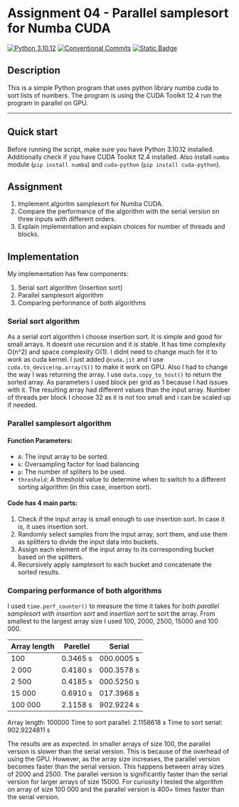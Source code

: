 # Assignment 04 - Parallel samplesort for Numba CUDA

[![Python 3.10.12](https://img.shields.io/badge/python-3.10.12-purple.svg)](https://www.python.org/downloads/release/python-31012/)
[![Conventional Commits](https://img.shields.io/badge/Conventional%20Commits-1.0.0-purple.svg)](https://conventionalcommits.org)
[![Static Badge](https://img.shields.io/badge/CUDA_Toolkit-12.4-purple)](https://developer.nvidia.com/cuda-downloads?target_os=Windows&target_arch=x86_64&target_version=10&target_type=exe_local)

## Description

This is a simple Python program that uses python library numba cuda to sort lists of numbers. The program is using the CUDA Toolkit 12.4  run the program in parallel on GPU.

---

## Quick start

Before running the script, make sure you have Python 3.10.12 installed.
Additionally check if you have CUDA Toolkit 12.4 installed.
Also install `numba` module (`pip install numba`) and `cuda-python` (`pip install cuda-python`).

## Assignment

1. Implement algoritm samplesort for Numba CUDA.
2. Compare the performance of the algorithm with the serial version on three inputs with different orders.
3. Explain implementation and explain choices for number of threads and blocks.

## Implementation

My implementation has few components:

1. Serial sort algorithm (Insertion sort)
2. Parallel samplesort algorithm
3. Comparing performance of both algorithms

### Serial sort algorithm

As a serial sort algorithm I choose insertion sort. It is simple and good for small arrays. 
It doesnt use recursion and it is stable. It has time complexity O(n^2) and space complexity O(1).
I didnt need to change much for it to work as cuda kernel. 
I just added `@cuda.jit` and I use  `cuda.to_device(np.array(S))` to make it work on GPU.
Also I had to change the way I was returning the array. I use `data.copy_to_host()` to return the sorted array.
As parameters I used block per grid as 1 because I had issues with it. The resulting array had different values than the input array.
Number of threads per block I choose 32 as it is not too small and i can be scaled up if needed.

### Parallel samplesort algorithm

#### Function Parameters:

- `A`: The input array to be sorted.
- `k`: Oversampling factor for load balancing 
- `p`: The number of spliters to be used.
- `threshold`: A threshold value to determine when to switch to a different sorting algorithm (in this case, insertion sort).

#### Code has 4 main parts:

1. Check if the input array is small enough to use insertion sort. In case it is, it uses insertion sort.
2. Randomly select samples from the input array, sort them, and use them as splitters to divide the input data into buckets.
3. Assign each element of the input array to its corresponding bucket based on the splitters.
4. Recursively apply samplesort to each bucket and concatenate the sorted results.

### Comparing performance of both algorithms

I used `time.perf_counter()` to measure the time it takes for both *parallel samplesort with insertion sort* and *insertion sort* to sort the array.
From smallest to the largest array size I used 100, 2000, 2500, 15000 and 100 000.

| Array length | Parellel |  Serial   |
| ------------ | -------- |---------- |
| 100          | 0.3465 s | 000.0005 s |
| 2 000        | 0.4180 s | 000.3578 s |
| 2 500        | 0.4185 s | 000.5250 s |
| 15 000       | 0.6910 s | 017.3968 s |
| 100 000      | 2.1158 s | 902.9224 s|

Array length: 100000
Time to sort parallel: 2.1158618 s
Time to sort serial: 902.9224811 s

The results are as expected. In smaller arrays of size 100, the parallel version is slower than the serial version. This is because of the overhead of using the GPU. However, as the array size increases, the parallel version becomes faster than the serial version. This happens between array sizes of 2000 and 2500. The parallel version is significantly faster than the serial version for larger arrays of size 15000. For curiosity I tested the algorithm on array of size 100 000 and the parallel version is 400+ times faster than the serial version.





